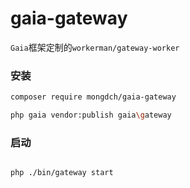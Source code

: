 # gaia-gateway

`Gaia`框架定制的`workerman/gateway-worker`

### 安装

```bash
composer require mongdch/gaia-gateway

php gaia vendor:publish gaia\gateway
```

### 启动

```bash

php ./bin/gateway start

```